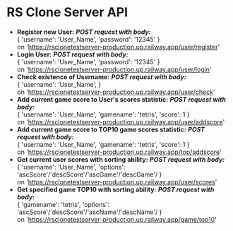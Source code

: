 # RS Clone Server API  
  - **Register new User:** ***POST request with body:***  
  { 'username': 'User_Name', 'password': '12345' }  
  on 'https://rsclonetestserver-production.up.railway.app/user/register'
  - **Login User:** ***POST request with body:***  
{ 'username': 'User_Name', 'password': '12345' }  
on 'https://rsclonetestserver-production.up.railway.app/user/login'  
  - **Check existence of Username:** ***POST request with body:***  
{ 'username': 'User_Name', }  
on 'https://rsclonetestserver-production.up.railway.app/user/check'  
  - **Add current game score to User's scores statistic:** ***POST request with body:***  
{ 'username': 'User_Name', 'gamename': 'tetris', 'score': 1 }  
on 'https://rsclonetestserver-production.up.railway.app/user/addscore'  
  - **Add current game score to TOP10 game scores statistic:** ***POST request with body:***  
{ 'username': 'User_Name', 'gamename': 'tetris', 'score': 1 }  
on 'https://rsclonetestserver-production.up.railway.app/top/addscore'  
  - **Get current user scores with sorting ability:** ***POST request with body:***  
{ 'username': 'User_Name', 'options': 'ascScore'/'descScore'/'ascGame'/'descGame'/ }  
on 'https://rsclonetestserver-production.up.railway.app/user/scores'  
  - **Get specified game TOP10 with sorting ability:** ***POST request with body:***  
{ 'gamename': 'tetris', 'options': 'ascScore'/'descScore'/'ascName'/'descName'/ }  
on 'https://rsclonetestserver-production.up.railway.app/game/top10'  
